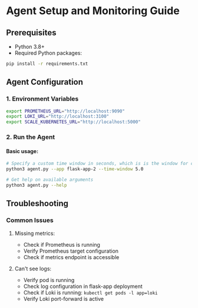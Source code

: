 # Agent Setup and Monitoring Guide

## Prerequisites
- Python 3.8+
- Required Python packages:
```bash
pip install -r requirements.txt
```

## Agent Configuration

### 1. Environment Variables
```bash
export PROMETHEUS_URL="http://localhost:9090"
export LOKI_URL="http://localhost:3100"
export SCALE_KUBERNETES_URL="http://localhost:5000"
```

### 2. Run the Agent

#### Basic usage:
```bash
# Specify a custom time window in seconds, which is is the window for collecting metrics from now to the past
python3 agent.py --app flask-app-2 --time-window 5.0

# Get help on available arguments
python3 agent.py --help
```

## Troubleshooting

### Common Issues
1. Missing metrics:
   - Check if Prometheus is running
   - Verify Prometheus target configuration
   - Check if metrics endpoint is accessible

2. Can't see logs:
   - Verify pod is running
   - Check log configuration in flask-app deployment
   - Check if Loki is running: `kubectl get pods -l app=loki`
   - Verify Loki port-forward is active
